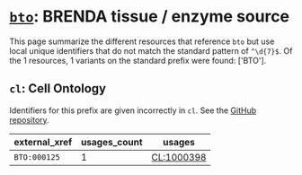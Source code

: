 # [`bto`](https://bioregistry.io/bto): BRENDA tissue / enzyme source

This page summarize the different resources that reference `bto`
but use local unique identifiers that do not match the standard pattern of
`^\d{7}$`. Of the 1 resources,
1 variants on the standard prefix were found: ['BTO'].

## `cl`: Cell Ontology

Identifiers for this prefix are given incorrectly in `cl`. See the [GitHub repository](https://github.com/obophenotype/cell-ontology).

| external_xref   |   usages_count | usages                                                  |
|-----------------|----------------|---------------------------------------------------------|
| `BTO:000125`    |              1 | [CL:1000398](http://purl.obolibrary.org/obo/CL_1000398) |

